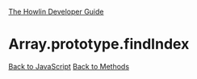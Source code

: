 [The Howlin Developer Guide](/index.md)



Array.prototype.findIndex
=========================

[Back to JavaScript](../index.md)
[Back to Methods](../methods.md)



